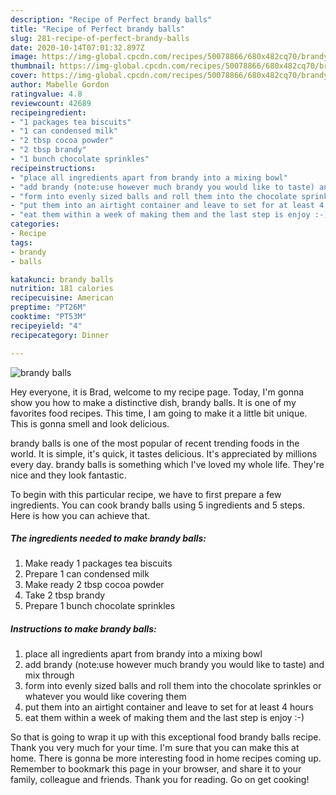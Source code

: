 ```yaml
---
description: "Recipe of Perfect brandy balls"
title: "Recipe of Perfect brandy balls"
slug: 281-recipe-of-perfect-brandy-balls
date: 2020-10-14T07:01:32.897Z
image: https://img-global.cpcdn.com/recipes/50078866/680x482cq70/brandy-balls-recipe-main-photo.jpg
thumbnail: https://img-global.cpcdn.com/recipes/50078866/680x482cq70/brandy-balls-recipe-main-photo.jpg
cover: https://img-global.cpcdn.com/recipes/50078866/680x482cq70/brandy-balls-recipe-main-photo.jpg
author: Mabelle Gordon
ratingvalue: 4.8
reviewcount: 42689
recipeingredient:
- "1 packages tea biscuits"
- "1 can condensed milk"
- "2 tbsp cocoa powder"
- "2 tbsp brandy"
- "1 bunch chocolate sprinkles"
recipeinstructions:
- "place all ingredients apart from brandy into a mixing bowl"
- "add brandy (note:use however much brandy you would like to taste) and mix through"
- "form into evenly sized balls and roll them into the chocolate sprinkles or whatever you would like covering them"
- "put them into an airtight container and leave to set for at least 4 hours"
- "eat them within a week of making them and the last step is enjoy :-)"
categories:
- Recipe
tags:
- brandy
- balls

katakunci: brandy balls 
nutrition: 181 calories
recipecuisine: American
preptime: "PT26M"
cooktime: "PT53M"
recipeyield: "4"
recipecategory: Dinner

---
```



![brandy balls](https://img-global.cpcdn.com/recipes/50078866/680x482cq70/brandy-balls-recipe-main-photo.jpg)

Hey everyone, it is Brad, welcome to my recipe page. Today, I'm gonna show you how to make a distinctive dish, brandy balls. It is one of my favorites food recipes. This time, I am going to make it a little bit unique. This is gonna smell and look delicious.

brandy balls is one of the most popular of recent trending foods in the world. It is simple, it's quick, it tastes delicious. It's appreciated by millions every day. brandy balls is something which I've loved my whole life. They're nice and they look fantastic.




To begin with this particular recipe, we have to first prepare a few ingredients. You can cook brandy balls using 5 ingredients and 5 steps. Here is how you can achieve that.

<!--inarticleads1-->

##### The ingredients needed to make brandy balls:

1. Make ready 1 packages tea biscuits
1. Prepare 1 can condensed milk
1. Make ready 2 tbsp cocoa powder
1. Take 2 tbsp brandy
1. Prepare 1 bunch chocolate sprinkles




<!--inarticleads2-->

##### Instructions to make brandy balls:

1. place all ingredients apart from brandy into a mixing bowl
1. add brandy (note:use however much brandy you would like to taste) and mix through
1. form into evenly sized balls and roll them into the chocolate sprinkles or whatever you would like covering them
1. put them into an airtight container and leave to set for at least 4 hours
1. eat them within a week of making them and the last step is enjoy :-)




So that is going to wrap it up with this exceptional food brandy balls recipe. Thank you very much for your time. I'm sure that you can make this at home. There is gonna be more interesting food in home recipes coming up. Remember to bookmark this page in your browser, and share it to your family, colleague and friends. Thank you for reading. Go on get cooking!
